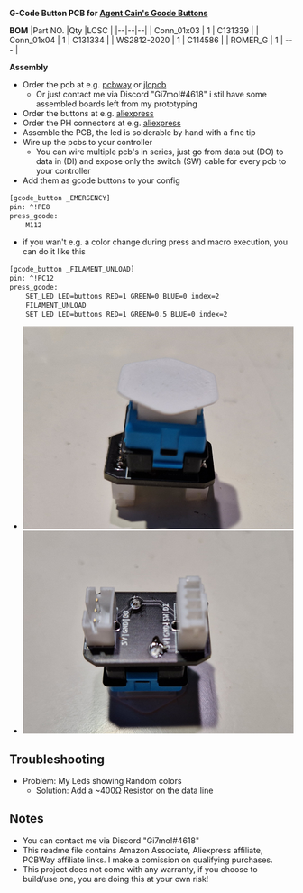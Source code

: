 **G-Code Button PCB for [Agent Cain's Gcode Buttons](https://github.com/Agent-Cain/VoronUsers/tree/Voron-2_RGB_G-Code_Button/printer_mods/Agent-Cain/rgb_gcode-button)**

**BOM**
|Part NO.  |Qty  |LCSC  |
|--|--|--|
| Conn_01x03 | 1 | C131339 |
| Conn_01x04 | 1 | C131334 |
| WS2812-2020 | 1 | C114586 |
| ROMER_G | 1 | --- |

**Assembly**
- Order the pcb at e.g. [pcbway](https://www.pcbway.com/project/shareproject/G_Code_Button_PCB_for_Agent_Cain_s_Gcode_Buttons_28c76498.html) or [jlcpcb](https://jlcpcb.com/)
    - Or just contact me via Discord "Gi7mo!#4618" i stil have some assembled boards left from my prototyping
- Order the buttons at e.g. [aliexpress](https://s.click.aliexpress.com/e/_DDhs1G3)
- Order the PH connectors at e.g. [aliexpress](https://s.click.aliexpress.com/e/_DdgpLUT)
- Assemble the PCB, the led is solderable by hand with a fine tip
- Wire up the pcbs to your controller
    - You can wire multiple pcb's in series, just go from data out (DO) to data in (DI) and expose only the switch (SW) cable for every pcb to your controller
- Add them as gcode buttons to your config
```
[gcode_button _EMERGENCY]
pin: ^!PE8
press_gcode:
    M112
```

- if you wan't e.g. a color change during press and macro execution, you can do it like this
```
[gcode_button _FILAMENT_UNLOAD]
pin: ^!PC12
press_gcode:
    SET_LED LED=buttons RED=1 GREEN=0 BLUE=0 index=2
    FILAMENT_UNLOAD
    SET_LED LED=buttons RED=1 GREEN=0.5 BLUE=0 index=2
```
- ![assembled](Images/assembled.png)
- ![bottom](Images/bottom.png)

## Troubleshooting
- Problem: My Leds showing Random colors
    - Solution: Add a ~400Ω Resistor on the data line

## Notes
- You can contact me via Discord "Gi7mo!#4618"
- This readme file contains Amazon Associate, Aliexpress affiliate, PCBWay affiliate links. I make a comission on qualifying purchases.
- This project does not come with any warranty, if you choose to build/use one, you are doing this at your own risk!
